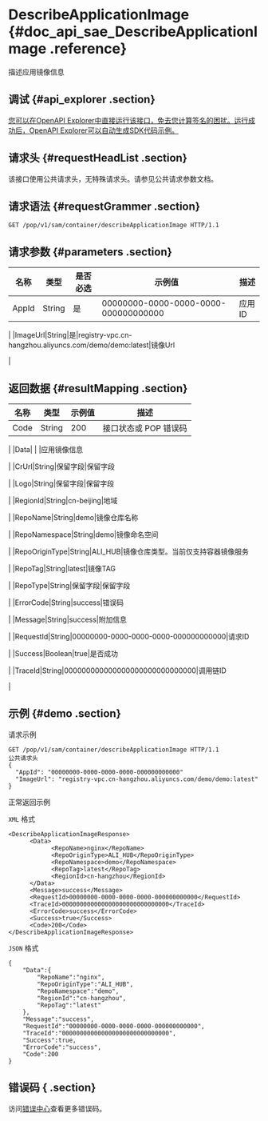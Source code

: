 # DescribeApplicationImage {#doc_api_sae_DescribeApplicationImage .reference}

描述应用镜像信息

## 调试 {#api_explorer .section}

[您可以在OpenAPI Explorer中直接运行该接口，免去您计算签名的困扰。运行成功后，OpenAPI Explorer可以自动生成SDK代码示例。](https://api.aliyun.com/#product=sae&api=DescribeApplicationImage&type=ROA&version=2019-05-06)

## 请求头 {#requestHeadList .section}

该接口使用公共请求头，无特殊请求头。请参见公共请求参数文档。

## 请求语法 {#requestGrammer .section}

```
GET /pop/v1/sam/container/describeApplicationImage HTTP/1.1
```

## 请求参数 {#parameters .section}

|名称|类型|是否必选|示例值|描述|
|--|--|----|---|--|
|AppId|String|是|00000000-0000-0000-0000-000000000000|应用ID

 |
|ImageUrl|String|是|registry-vpc.cn-hangzhou.aliyuncs.com/demo/demo:latest|镜像Url

 |

## 返回数据 {#resultMapping .section}

|名称|类型|示例值|描述|
|--|--|---|--|
|Code|String|200|接口状态或 POP 错误码

 |
|Data| | |应用镜像信息

 |
|CrUrl|String|保留字段|保留字段

 |
|Logo|String|保留字段|保留字段

 |
|RegionId|String|cn-beijing|地域

 |
|RepoName|String|demo|镜像仓库名称

 |
|RepoNamespace|String|demo|镜像命名空间

 |
|RepoOriginType|String|ALI\_HUB|镜像仓库类型。当前仅支持容器镜像服务

 |
|RepoTag|String|latest|镜像TAG

 |
|RepoType|String|保留字段|保留字段

 |
|ErrorCode|String|success|错误码

 |
|Message|String|success|附加信息

 |
|RequestId|String|00000000-0000-0000-0000-000000000000|请求ID

 |
|Success|Boolean|true|是否成功

 |
|TraceId|String|000000000000000000000000000000|调用链ID

 |

## 示例 {#demo .section}

请求示例

``` {#request_demo}
GET /pop/v1/sam/container/describeApplicationImage HTTP/1.1
公共请求头
{
  "AppId": "00000000-0000-0000-0000-000000000000"
  "ImageUrl": "registry-vpc.cn-hangzhou.aliyuncs.com/demo/demo:latest"
}
```

正常返回示例

`XML` 格式

``` {#xml_return_success_demo}
<DescribeApplicationImageResponse>
	  <Data>
		    <RepoName>nginx</RepoName>
		    <RepoOriginType>ALI_HUB</RepoOriginType>
		    <RepoNamespace>demo</RepoNamespace>
		    <RepoTag>latest</RepoTag>
		    <RegionId>cn-hangzhou</RegionId>
	  </Data>
	  <Message>success</Message>
	  <RequestId>00000000-0000-0000-0000-000000000000</RequestId>
	  <TraceId>000000000000000000000000000000</TraceId>
	  <ErrorCode>success</ErrorCode>
	  <Success>true</Success>
	  <Code>200</Code>
</DescribeApplicationImageResponse>
```

`JSON` 格式

``` {#json_return_success_demo}
{
	"Data":{
		"RepoName":"nginx",
		"RepoOriginType":"ALI_HUB",
		"RepoNamespace":"demo",
		"RegionId":"cn-hangzhou",
		"RepoTag":"latest"
	},
	"Message":"success",
	"RequestId":"00000000-0000-0000-0000-000000000000",
	"TraceId":"000000000000000000000000000000",
	"Success":true,
	"ErrorCode":"success",
	"Code":200
}
```

## 错误码 { .section}

访问[错误中心](https://error-center.aliyun.com/status/product/sae)查看更多错误码。

